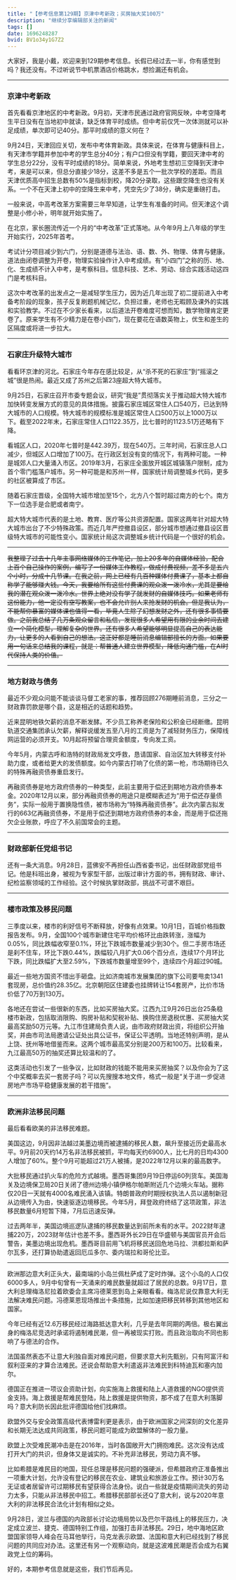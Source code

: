 ```yaml
---
title: "【参考信息第129期】京津中考新政；买房抽大奖100万"
description: "继续分享编辑部关注的新闻"
tags: []
date: 1696248287
bvid: BV1o34y1G7Z2
---
```

大家好，我是小戴，欢迎来到129期参考信息。长假已经过去一半，你有感觉到吗？我还没有。不过听说节中机票酒店价格跳水，想捡漏还有机会。

---

### 京津中考新政

首先看看京津地区的中考新政。9月初，天津市民通过政府官网反映，中考空降考生平日没有在当地初中就读，缺乏体育平时成绩。但中考前仅凭一次体测就可以补足成绩，单次即可记40分。那平时成绩的意义何在？

9月24日，天津回应关切，发布中考体育新政。具体来说，在体育与健康科目上，有天津市学籍并参加中考的学生总分40分；有户口但没有学籍，要回天津中考的学生总分22分，没有平时成绩的18分。简单来说，外地考生想初三空降到天津中考，来是可以来，但总分直接少18分，这差不多是五个一批次学校的差距。而且天津优质高中招生总数有50%是指标到校，降20分录取，这些跟空降生也没有关系。一个不在天津上初中的空降生来中考，凭空先少了38分，确实是重磅打击。

一般来说，中高考改革方案需要三年早知道，让学生有准备的时间。但天津这个调整是小修小补，明年就开始实施了。

在北京，家长圈流传近一个月的“中考改革”正式落地。从今年9月上八年级的学生开始实行，2025年首考。

考试计分项目减少到六门，分别是道德与法治、语、数、外、物理、体育与健康。道法由闭卷调整为开卷，物理实验操作计入中考成绩。有“小四门”之称的历、地、化、生成绩不计入中考，是考察科目。信息科技、艺术、劳动、综合实践活动这四门是考核科目。

这次中考改革的出发点之一是减轻学生压力，因为近几年出现了初二提前进入中考备考阶段的现象，孩子反复刷题机械记忆，负担过重，老师也无暇顾及课外的实践和实验教学。不过在不少家长看来，以后道法开卷难度可想而知，数学物理肯定更卷了。原来学生有不少精力是在卷小四门，现在要花在语数英物上，优生和差生的区隔度或将进一步拉大。

---

### 石家庄升级特大城市

看看环京津的河北。石家庄今年存在感比较足，从“杀不死的石家庄”到“摇滚之城”很是热闹。最近又成了苏州之后第23座超大特大城市。

9月25日，石家庄召开市委专题会议，研究“我是”贯彻落实关于推动超大特大城市加快转变发展方式的意见的具体措施。披露石家庄城区常住人口540万，已达到特大城市的人口规模。特大城市的规模标准是城区常住人口500万以上1000万以下。截至2022年末，石家庄常住人口1122.35万，比七普时的1123.51万还略有下降。

看城区人口，2020年七普时是442.39万，现在540万。三年时间，石家庄总人口减少，但城区人口增加了100万。在行政区划没有变的情况下，有两种可能。一种是城郊人口大量涌入市区。2019年3月，石家庄全面放开城区城镇落户限制，成为首个零门槛落户城市。另一种可能是和苏州一样，国家统计局调整城乡代码，更多的社区被算成了市区。

随着石家庄晋级，全国特大城市增加至15个，北方八个暂时超过南方的七个。南方下一位选手是合肥或者南宁。

超大特大城市代表的是土地、教育、医疗等公共资源配置。国家这两年针对超大特大城市出台了不少特殊政策。而近几年严控撤县设区，部分城市想通过撤县设区晋级特大城市的可能性变小。国家统计局这次调整城乡统计代码是一个很好的机会。

---

~~我整理了过去十几年主事网络媒体的工作笔记，加上20多年的自媒体经验，配合上百个自己操作的案例，编写了一份媒体工作教程，做成付费视频，差不多是五六个小时，分成十几节课。在我之前，网上已经有几百种媒体付费课了，基本上都自称学了能够赚大钱。今天，我要给所有这些付费课的观众泼一泼冷水，尤其是要给我的潜在观众泼一泼冷水。世界上绝对没有学了就发财的自媒体技巧。如果老师有这份能力，他一定没有空写教案，也不会允许别人来抢发财的机会。但是我认为，不能帮你暴富的媒体课也值得一看，毕竟人生除了幻想发财之外，还有很多事情要做。之前我总结了几万条观众留言和私信，发现很多人希望用有限的业余时间去建立一个简化模型，理解复杂的世界。还有很多人希望能够明显提高自己的表达能力，让更多的人看到自己的想法。这正好都是睡前消息编辑部擅长的方面。如果要用一句话来总结我的课程，就是：帮普通人建立世界模型，降低沟通门槛，在AI时代保持人类的价值。~~

---

### 地方财政与债务

最近不少观众问能不能谈谈马督工老家的事，推荐回顾276期睡前消息，三分之一财政靠罚款是哪个县，这是相近的话题和趋势。

近来昆明地铁欠薪的消息不断发酵。不少员工称养老保险和公积金已经断缴。昆明轨道交通集团承认欠薪，解释说缓发五至八月的工资是为了减轻财务压力，保障线网运营的必须开支。10月起将预留合理资金额度，专向发工资。

今年5月，内蒙古呼和浩特的财政局发文呼救，恳请国家、自治区加大转移支付补助力度，或者给更大的发债额度。如今内蒙古打响了化债的第一枪，市场期待已久的特殊再融资债券重启发行。

再融资债券是地方政府债券的一种类型，此前主要用于偿还到期地方政府债券本金。2020年12月以来，部分再融资债券的用途只是模糊表述为“用于偿还存量债务”，实际一般用于置换隐性债，被市场称为“特殊再融资债券”。此次内蒙古拟发行的663亿再融资债券，不是用于偿还到期地方政府债券的本金，而是用于偿还拖欠企业账款，呼应了不久前国常会的主题。

---

### 财政部新任党组书记

还有一条大消息。9月28日，蓝佛安不再担任山西省委书记，出任财政部党组书记。他是科班出身，被视为专家型干部，出版过审计方面的书，拥有财政、审计、纪检监察领域的工作经验。这个时候执掌财政部，挑战不可谓不艰巨。

---

### 楼市政策及移民问题

三季度以来，楼市的利好信号不断释放，好像有点效果。10月1日，百城价格指数报告发布。9月，全国100个城市新建住宅平均价格环比由跌转涨，涨幅为0.05%，同比跌幅收窄至0.1%，环比下跌城市数量减少到30个。但二手房市场还是刹不住车，环比下跌0.44%，跌幅较八月扩大0.06个百分点，连续17个月环比下跌，同比跌幅扩大至2.59%，下跌城市数量增至99个，连续四个月超过90城。

最近一些地方国资不惜出手砸盘。比如济南城市发展集团的旗下公司要甩卖1341套现房，总价值约28.35亿。北京朝阳区住建委也挂牌转让154套房产，比价市场价低了70万到130万。

各地还在尝试一些很新的东西，比如买房抽大奖。江西九江9月26日出台25条稳楼市新政，包括取消限购、购房补贴和契税补贴、换购住房退税优惠、买房抽大奖最高奖励50万元等。九江市住建局负责人说，由市政府财政出资，将组织公开抽奖，并由市司法局邀请公证处出具公证书，保证公平透明。当地还特别声明，是从上饶、抚州等地借鉴而来。这两个城市最高奖分别是200万和100万。比较看来，九江最高50万的抽奖还算比较温和的了。

这类活动也引发了一些争议，比如财政的钱能不能用来买房抽奖？以及你会为了这个中奖概率去买一套房子吗？可以先搜搜本地文件，格式一般是“关于进一步促进房地产市场平稳健康发展的若干措施”。

---

### 欧洲非法移民问题

最后看看欧美的非法移民难题。

美国这边，9月因非法越过美墨边境而被逮捕的移民人数，飙升至接近历史最高水平。9月前20天约14万名非法移民被抓，平均每天约6900人，比七月的日均4300人增加了60%。整个9月可能超过21万人被捕，是2022年12月以来的最高数字。

大批移民通过扒火车的危险方式越境。墨西哥集团9月19日停运60列货车。美国海关及边境保卫局20日关闭了德州边境小镇伊格尔帕斯附近几个边境火车站。据称仅20日一天就有4000名难民涌入该镇。特朗普政府时期授权执法人员以遏制新冠从边境传入为由，快速驱逐边境移民。今年5月，拜登政府终结了这项政策，非法移民数量6月短暂下降，7月后迅速反弹。

过去两年半，美国边境巡逻队逮捕的移民数量达到前所未有的水平。2022财年逮捕220万，2023财年估计也差不多。墨西哥外长29日在华盛顿与美国官员开会后警告，美墨边境出现危机。墨西哥目前用飞机将移民送回危地马拉、洪都拉斯和萨尔瓦多，还打算协助遣返回厄瓜多尔、委内瑞拉和哥伦比亚。

---

欧洲那边意大利正头大，最南端的小岛兰佩杜萨成了定时炸弹。这个小岛的人口仅6000多人，9月中旬曾有一天涌来的难民数量就超过了居民的总数。9月17日，意大利总理梅洛尼拉着欧委会主席冯德莱恩到岛上亲眼看看。梅洛尼说仅靠意大利无法解决难民问题。冯德莱恩现场推出十条措施，比如加速把移民转移到其他地区和国家。

今年已经有近12.6万移民经过海路抵达意大利，几乎是去年同期的两倍。极右翼出身的梅洛尼竞选时承诺将遏制难民潮，但一再被现实打败。而且政治取向不同也影响了与德法的合作。

法国虽然表态不让意大利独自面对难民问题，但要求意大利先甄别，只有阿富汗和叙利亚来的才算合法难民。还说会帮助意大利遣返非法难民到科特迪瓦和塞内加尔。

德国正在推进一项议会资助计划，向实施海上救援和陆上人道救援的NGO提供资金支持。海上救援是帮难民登陆，陆上救援是提供物资，那不成了在意大利落脚吗？意大利防长因此批评德国给他们找麻烦。

欧盟外交与安全政策高级代表博雷利更是表示，由于欧洲国家之间深刻的文化差异和长期无法达成共同政策，移民问题可能成为欧盟解体的一股力量。

欧盟上次受难民潮冲击是在2016年，当时各国敞开大门拥抱难民。这次没有达成打开大门的共识，但身体又是诚实的。不补充非法移民，劳动力真不够。

比如希腊是难民目的地国，现任总理是移民问题的强硬派，但希腊政府正准备推出一项重大计划，允许没有登记的移民在农业、建筑业和旅游业工作。预计30万名无证或者居留许可过期移民有望获得合法身份。说白一些就是疫情期间流失的劳动力太多，只能从非法移民中招工。希腊移民部部长还Q了意大利，说与2020年意大利的非法移民合法化计划有相似之处。

9月28日，波兰与德国的内政部长讨论边境局势以及巴尔干路线上的移民压力，决定成立波兰、捷克、德国特别工作组，加强打击非法移民。29日，地中海地区欧盟国家领导人峰会在马耳他举行，马克龙表示欧盟、法国和意大利已经找到了移民问题的共同应对办法。这里还有另一个观察动向，就是这波难民潮是否会成为右翼政党上位的筹码。

好的，本期参考信息就是这些，我们节后再见。

